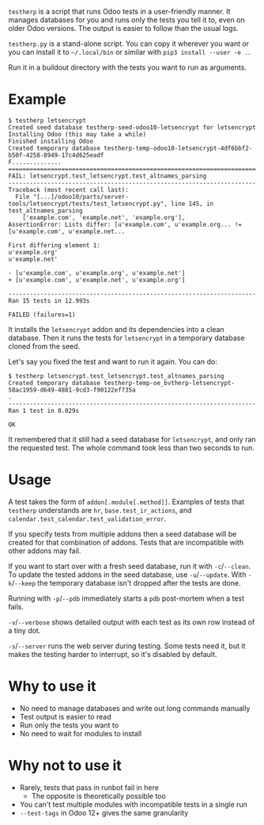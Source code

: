 `testherp` is a script that runs Odoo tests in a user-friendly manner. It manages databases for you and runs only the tests you tell it to, even on older Odoo versions. The output is easier to follow than the usual logs.

`testherp.py` is a stand-alone script. You can copy it wherever you want or you can install it to `~/.local/bin` or similar with `pip3 install --user -e .`.

Run it in a buildout directory with the tests you want to run as arguments.

# Example

```
$ testherp letsencrypt
Created seed database testherp-seed-odoo10-letsencrypt for letsencrypt
Installing Odoo (this may take a while)
Finished installing Odoo
Created temporary database testherp-temp-odoo10-letsencrypt-4df6bbf2-b50f-4258-8949-17c4d625eadf
F..............
======================================================================
FAIL: letsencrypt.test_letsencrypt.test_altnames_parsing
----------------------------------------------------------------------
Traceback (most recent call last):
  File "[...]/odoo10/parts/server-tools/letsencrypt/tests/test_letsencrypt.py", line 145, in test_altnames_parsing
    ['example.com', 'example.net', 'example.org'],
AssertionError: Lists differ: [u'example.com', u'example.org... != [u'example.com', u'example.net...

First differing element 1:
u'example.org'
u'example.net'

- [u'example.com', u'example.org', u'example.net']
+ [u'example.com', u'example.net', u'example.org']

----------------------------------------------------------------------
Ran 15 tests in 12.993s

FAILED (failures=1)
```

It installs the `letsencrypt` addon and its dependencies into a clean database. Then it runs the tests for `letsencrypt` in a temporary database cloned from the seed.

Let's say you fixed the test and want to run it again. You can do:

```
$ testherp letsencrypt.test_letsencrypt.test_altnames_parsing
Created temporary database testherp-temp-oe_bvtherp-letsencrypt-58ac1959-d649-4881-9cd3-f90122ef735a
.
----------------------------------------------------------------------
Ran 1 test in 0.029s

OK
```

It remembered that it still had a seed database for `letsencrypt`, and only ran the requested test. The whole command took less than two seconds to run.

# Usage

A test takes the form of `addon[.module[.method]]`. Examples of tests that `testherp` understands are `hr`, `base.test_ir_actions`, and `calendar.test_calendar.test_validation_error`.

If you specify tests from multiple addons then a seed database will be created for that combination of addons. Tests that are incompatible with other addons may fail.

If you want to start over with a fresh seed database, run it with `-c`/`--clean`. To update the tested addons in the seed database, use `-u`/`--update`. With `-k`/`--keep` the temporary database isn't dropped after the tests are done.

Running with `-p`/`--pdb` immediately starts a `pdb` post-mortem when a test fails.

`-v`/`--verbose` shows detailed output with each test as its own row instead of a tiny dot.

`-s`/`--server` runs the web server during testing. Some tests need it, but it makes the testing harder to interrupt, so it's disabled by default.

# Why to use it

- No need to manage databases and write out long commands manually
- Test output is easier to read
- Run only the tests you want to
- No need to wait for modules to install

# Why not to use it

- Rarely, tests that pass in runbot fail in here
  - The opposite is theoretically possible too
- You can't test multiple modules with incompatible tests in a single run
- `--test-tags` in Odoo 12+ gives the same granularity
